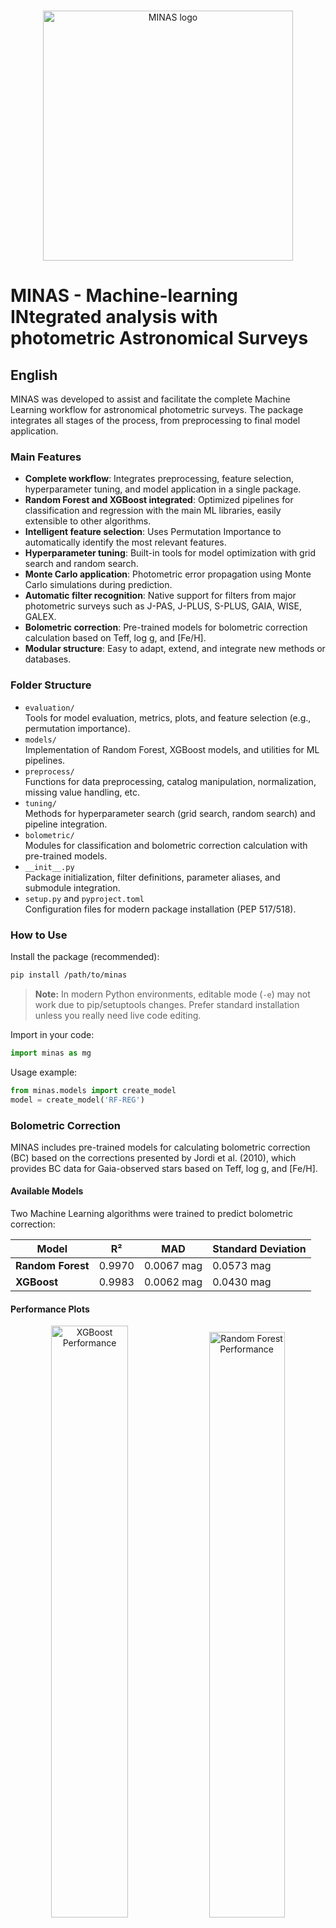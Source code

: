 #
<p align="center">
  <img src="logo/white.png" alt="MINAS logo" width="400"/>
</p>

# MINAS - Machine-learning INtegrated analysis with photometric Astronomical Surveys


## English

MINAS was developed to assist and facilitate the complete Machine Learning workflow for astronomical photometric surveys. The package integrates all stages of the process, from preprocessing to final model application.

### Main Features
- **Complete workflow**: Integrates preprocessing, feature selection, hyperparameter tuning, and model application in a single package.
- **Random Forest and XGBoost integrated**: Optimized pipelines for classification and regression with the main ML libraries, easily extensible to other algorithms.
- **Intelligent feature selection**: Uses Permutation Importance to automatically identify the most relevant features.
- **Hyperparameter tuning**: Built-in tools for model optimization with grid search and random search.
- **Monte Carlo application**: Photometric error propagation using Monte Carlo simulations during prediction.
- **Automatic filter recognition**: Native support for filters from major photometric surveys such as J-PAS, J-PLUS, S-PLUS, GAIA, WISE, GALEX.
- **Bolometric correction**: Pre-trained models for bolometric correction calculation based on Teff, log g, and [Fe/H].
- **Modular structure**: Easy to adapt, extend, and integrate new methods or databases.

### Folder Structure

- `evaluation/`  
  Tools for model evaluation, metrics, plots, and feature selection (e.g., permutation importance).
- `models/`  
  Implementation of Random Forest, XGBoost models, and utilities for ML pipelines.
- `preprocess/`  
  Functions for data preprocessing, catalog manipulation, normalization, missing value handling, etc.
- `tuning/`  
  Methods for hyperparameter search (grid search, random search) and pipeline integration.
- `bolometric/`  
  Modules for classification and bolometric correction calculation with pre-trained models.
- `__init__.py`  
  Package initialization, filter definitions, parameter aliases, and submodule integration.
- `setup.py` and `pyproject.toml`  
  Configuration files for modern package installation (PEP 517/518).


### How to Use

Install the package (recommended):
```bash
pip install /path/to/minas
```

> **Note:**
> In modern Python environments, editable mode (`-e`) may not work due to pip/setuptools changes. Prefer standard installation unless you really need live code editing.

Import in your code:
```python
import minas as mg
```

Usage example:
```python
from minas.models import create_model
model = create_model('RF-REG')
```

### Bolometric Correction

MINAS includes pre-trained models for calculating bolometric correction (BC) based on the corrections presented by Jordi et al. (2010), which provides BC data for Gaia-observed stars based on Teff, log g, and [Fe/H].

#### Available Models

Two Machine Learning algorithms were trained to predict bolometric correction:

| Model | R² | MAD | Standard Deviation |
|-------|-----|-----|-------------------|
| **Random Forest** | 0.9970 | 0.0067 mag | 0.0573 mag |
| **XGBoost** | 0.9983 | 0.0062 mag | 0.0430 mag |

#### Performance Plots

<p align="center">
  <img src="src/minas/bolometric/graphs/BC_pred_XGB.png" alt="XGBoost Performance" width="49.26%"/>
  <img src="src/minas/bolometric/graphs/BC_pred_RF.png" alt="Random Forest Performance" width="49%"/>
</p>

*Figure: Performance of XGBoost (left) and Random Forest (right) models for bolometric correction prediction.*

#### How to Use

```python
import minas as mg

# Apply bolometric correction with XGBoost
df = mg.bolometric.apply_bc(
    data='your_catalog.csv',
    teff_col='Teff',
    logg_col='logg',
    feh_col='[M/H]',
    model_type='XGB',  # or 'RF'
    sigma_multiplier=3.0,  # Standard deviation multiplier for uncertainty
    output_file='catalog_with_bc.csv'
)
```

#### Uncertainties

BC uncertainty is calculated as `σ_BC = multiplier × standard_deviation`, where the multiplier is user-defined (default: 3.0). Statistics are automatically validated based on the validation sample included in the package, showing the percentage of objects within specified error limits.

#### Reference

Jordi, C., Gebran, M., Carrasco, J. M., et al. (2010). *Gaia broad band photometry*. Astronomy & Astrophysics, 523, A48. DOI: [10.1051/0004-6361/200913234](https://doi.org/10.1051/0004-6361/200913234)

### Extensibility
- You can add new ML algorithms by creating modules in `models/` and integrating them into the pipeline.
- New filters or surveys can be added by editing the `FILTERS` dictionary in `__init__.py`.

### Contribution
Pull requests and suggestions are welcome! Please follow the package's modularity and documentation standards.

### Author
- Icaro Meidem
- Contact: icarosilva@on.br

---

This package is distributed under the MIT license. For questions, open an issue in the repository.


## Português

MINAS foi desenvolvido para auxiliar e facilitar o fluxo de trabalho completo de análises de Machine Learning em levantamentos fotométricos astronômicos. O pacote integra todas as etapas do processo, desde o pré-processamento até a aplicação final dos modelos.

### Principais Características
- **Fluxo de trabalho completo**: Integra pré-processamento, seleção de features, busca de hiperparâmetros e aplicação de modelos em um único pacote.
- **Random Forest e XGBoost integrados**: Pipelines otimizados para classificação e regressão com as principais bibliotecas de ML, facilmente extensível para outros algoritmos.
- **Seleção inteligente de features**: Utiliza Permutation Importance para identificar as características mais relevantes automaticamente.
- **Busca de hiperparâmetros**: Ferramentas integradas para otimização de modelos com grid search e random search.
- **Aplicação com Monte Carlo**: Propagação de erros fotométricos usando simulações de Monte Carlo durante a predição.
- **Reconhecimento automático de filtros**: Suporte nativo aos filtros dos principais levantamentos fotométricos, como J-PAS, J-PLUS, S-PLUS, GAIA, WISE, GALEX.
- **Correção bolométrica**: Modelos pré-treinados para cálculo de correção bolométrica baseados em Teff, log g e [Fe/H].
- **Estrutura modular**: Fácil de adaptar, estender e integrar novos métodos ou bancos de dados.

### Estrutura das Pastas

- `evaluation/`  
  Ferramentas para avaliação de modelos, métricas, gráficos e seleção de features (ex: permutation importance).
- `models/`  
  Implementação dos modelos Random Forest, XGBoost e utilitários para pipeline de machine learning.
- `preprocess/`  
  Funções para pré-processamento de dados, manipulação de catálogos, normalização, tratamento de valores ausentes, etc.
- `tuning/`  
  Métodos para busca de hiperparâmetros (grid search, random search) e integração com pipelines.
- `bolometric/`  
  Módulos para cálculo de correção bolométrica com modelos pré-treinados.
- `__init__.py`  
  Inicialização do pacote, definição de filtros reconhecidos, aliases de parâmetros e integração dos submódulos.
- `setup.py` e `pyproject.toml`  
  Arquivos de configuração para instalação do pacote no modo moderno (PEP 517/518).


### Como Usar

Instale o pacote normalmente:
```bash
pip install /caminho/para/minas
```

> **Nota:**
> Para ambientes modernos, a instalação editável (`-e`) pode não funcionar devido a mudanças no pip/setuptools. Prefira a instalação padrão, a menos que você realmente precise editar o código frequentemente.

Importe no seu código:
```python
import minas as mg
```

Exemplo de uso:
```python
from minas.models import create_model
model = create_model('RF')
```

### Correção Bolométrica

O MINAS inclui modelos pré-treinados para cálculo de correção bolométrica (BC) baseados nas correções apresentadas por Jordi et al. (2010), que fornece dados de BC para estrelas observadas pelo Gaia com base em Teff, log g e [Fe/H].

#### Modelos Disponíveis

Dois algoritmos de Machine Learning foram treinados para prever a correção bolométrica:

| Modelo | R² Score | MAD | Desvio Padrão |
|--------|-----|-----|---------------|
| **Random Forest** | 0.9970 | 0.0067 mag | 0.0573 mag |
| **XGBoost** | 0.9983 | 0.0062 mag | 0.0430 mag |

#### Gráficos de Desempenho

<p align="center">
  <img src="src/minas/bolometric/graphs/BC_pred_XGB.png" alt="XGBoost Performance" width="49.26%"/>
  <img src="src/minas/bolometric/graphs/BC_pred_RF.png" alt="Random Forest Performance" width="49%"/>
</p>

*Figura: Desempenho dos modelos XGBoost (esquerda) e Random Forest (direita) para predição de correção bolométrica.*

#### Como Usar

```python
import minas as mg

# Aplicar correção bolométrica com XGBoost
df = mg.bolometric.apply_bc(
    data='your_catalog.csv',
    teff_col='Teff',
    logg_col='logg',
    feh_col='[M/H]',
    model_type='XGB',  # ou 'RF'
    sigma_multiplier=3.0,  # Multiplicador do desvio padrão para incerteza
    output_file='catalog_with_bc.csv'
)
```

#### Incertezas

A incerteza da BC é calculada como `σ_BC = multiplicador × desvio_padrão`, onde o multiplicador é escolhido pelo usuário (padrão: 3.0). As estatísticas são validadas automaticamente com base na amostra de validação incluída no pacote, mostrando a porcentagem de objetos dentro dos limites de erro especificados.

#### Referência

Jordi, C., Gebran, M., Carrasco, J. M., et al. (2010). *Gaia broad band photometry*. Astronomy & Astrophysics, 523, A48. DOI: [10.1051/0004-6361/200913234](https://doi.org/10.1051/0004-6361/200913234)

### Extensibilidade
- Você pode adicionar novos algoritmos de ML criando módulos em `models/` e integrando ao pipeline.
- Novos filtros ou levantamentos podem ser adicionados editando o dicionário `FILTERS` no `__init__.py`.

### Contribuição
Pull requests e sugestões são bem-vindos! Siga o padrão de modularidade e documentação do pacote.

### Autor
- Icaro Meidem
- Contato: icarosilva@on.br


---

Este pacote é distribuído sob a licença MIT. Para dúvidas, abra uma issue no repositório.

